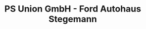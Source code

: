---
title: "PS Union GmbH - Ford Autohaus Stegemann"
url: /nordhausen/ps-union-gmbh-ford-autohaus-stegemann/
shop: Autohaus
---